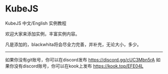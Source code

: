 # KubeJS

KubeJS 中文/English 实例教程

欢迎大家来添加实例，丰富实例内容。

凡是添加的，blackwhita将会尽全力完善，并补充，无论大小，多少。
____
 如果你没有git账号，你可以在discord发布
https://discord.gg/cUC3Mbn5rA
如果你没有discord账号，你可以在kook上发布
https://kook.top/EFE04L
